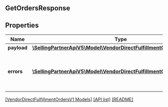 ## GetOrdersResponse

## Properties

Name | Type | Description | Notes
------------ | ------------- | ------------- | -------------
**payload** | [**\SellingPartnerApiV5\Model\VendorDirectFulfillmentOrdersV1\OrderList**](OrderList.md) |  | [optional]
**errors** | [**\SellingPartnerApiV5\Model\VendorDirectFulfillmentOrdersV1\Error[]**](Error.md) | A list of error responses returned when a request is unsuccessful. | [optional]

[[VendorDirectFulfillmentOrdersV1 Models]](../) [[API list]](../../Api) [[README]](../../../README.md)
